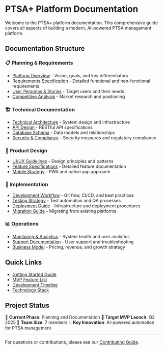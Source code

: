 # PTSA+ Platform Documentation

Welcome to the PTSA+ platform documentation. This comprehensive guide covers all aspects of building a modern, AI-powered PTSA management platform.

## Documentation Structure

### 📋 Planning & Requirements
- [Platform Overview](./01-platform-overview.md) - Vision, goals, and key differentiators
- [Requirements Specification](./02-requirements-specification.md) - Detailed functional and non-functional requirements
- [User Personas & Stories](./03-user-personas-stories.md) - Target users and their needs
- [Competitive Analysis](./04-competitive-analysis.md) - Market research and positioning

### 🏗️ Technical Documentation
- [Technical Architecture](./05-technical-architecture.md) - System design and infrastructure
- [API Design](./06-api-design.md) - RESTful API specifications
- [Database Schema](./07-database-schema.md) - Data models and relationships
- [Security & Compliance](./08-security-compliance.md) - Security measures and regulatory compliance

### 🎨 Product Design
- [UI/UX Guidelines](./09-ui-ux-guidelines.md) - Design principles and patterns
- [Feature Specifications](./10-feature-specifications.md) - Detailed feature documentation
- [Mobile Strategy](./11-mobile-strategy.md) - PWA and native app approach

### 🚀 Implementation
- [Development Workflow](./12-development-workflow.md) - Git flow, CI/CD, and best practices
- [Testing Strategy](./13-testing-strategy.md) - Test automation and QA processes
- [Deployment Guide](./14-deployment-guide.md) - Infrastructure and deployment procedures
- [Migration Guide](./15-migration-guide.md) - Migrating from existing platforms

### 📊 Operations
- [Monitoring & Analytics](./16-monitoring-analytics.md) - System health and user analytics
- [Support Documentation](./17-support-documentation.md) - User support and troubleshooting
- [Business Model](./18-business-model.md) - Pricing, revenue, and growth strategy

## Quick Links

- [Getting Started Guide](./getting-started.md)
- [MVP Feature List](./mvp-features.md)
- [Development Timeline](./timeline.md)
- [Technology Stack](./tech-stack.md)

## Project Status

🚧 **Current Phase**: Planning and Documentation
📅 **Target MVP Launch**: Q2 2025
👥 **Team Size**: 7 members
💡 **Key Innovation**: AI-powered automation for PTSA management

---

For questions or contributions, please see our [Contributing Guide](./CONTRIBUTING.md).